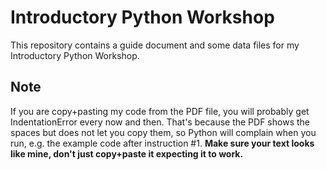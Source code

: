 # Introductory Python Workshop
This repository contains a guide document and some data files for my Introductory Python Workshop.

## Note
If you are copy+pasting my code from the PDF file, you will probably get IndentationError every now and then.
That's because the PDF shows the spaces but does not let you copy them, so Python will complain when you run,
e.g. the example code after instruction #1. **Make sure your text looks like mine, don't just copy+paste it
expecting it to work.**
